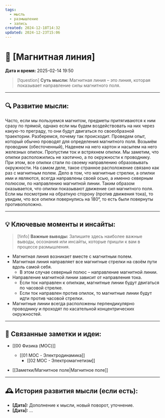 ```yaml
---
tags:
  - мысль
  - размышление
  - запись
created: 2024-12-18T14:32
updated: 2024-12-23T15:06
---
```


# 💭  [Магнитная линия]

**Дата и время:** 2025-02-14 19:50

> [!question] **Суть мысли:**
> Магнитная линия – это линия, которая показывает направление силы магнитного поля.

---

## 🔍 Развитие мысли:

Часто, если мы пользуемся магнитом, предметы притягиваются к ним сразу по прямой, однако если мы будем воздействовать на них через какую-то преграду, то они будут двигаться по своеобразной траектории. Разберемся, почему так происходит.
Проведем опыт, который обычно проводят для определения магнитного поля. Возьмём проводник (обесточенный), Наденем на него картон и насыпем на него железных опилок. Пропустим ток и встряхнем опилки. Мы заметим, что опилки расположились не хаотично, а по окружности к проводнику. При этом, все опилки стали по своему направлению образовывать окружности. На самом деле, такое странное расположение связано как раз с магнитным полем. Дело в том, что магнитные стрелки, а опилки ими и являются, всегда направлены своей осью, а именно северным полюсом, по направлению магнитной линии. Таким образом оказывается, что опилки показывают движение сил магнитного поля. Если мы посмотрим на обратную сторону (против движения тока), то увидим, что все опилки повернулись на 180°, то есть были повернуты противоположно.

---

## 💡 Ключевые моменты и инсайты:

> [!info] **Важные выводы:**
> Запишите здесь наиболее важные выводы, осознания или инсайты, которые пришли к вам в процессе размышления.

- Магнитная линия возникает вместе с магнитным полем.
- Магнитная линия направляет все магнитные стрелки на своём пути вдоль самой себя.
	- В этом случае северный полюс – направление магнитной линии.
- Направление магнитной линии зависит от направления тока.
	- Если ток направлен к опилкам, магнитные линии будут двигаться по часовой стрелке.
	- Если ток направлен против опилок, то магнитные линии будут идти против часовой стрелки.
- Магнитные линии всегда расположены перпендикулярно проводнику и проходят по касательной концентрических окружностей.


---

## 🔄 Связанные заметки и идеи:

- [[00 Физика (MOC)]]
	- [[01 MOC - Электродинамика]]
		- [[02 МОС - Электромагнетизм]]

- [[Заметки/Магнитное поле|Магнитное поле]]

---

## 🕰️ История развития мысли (если есть):

* **[Дата]:**  Дополнение к мысли, новый поворот, уточнение.
* **[Дата]:**  ...